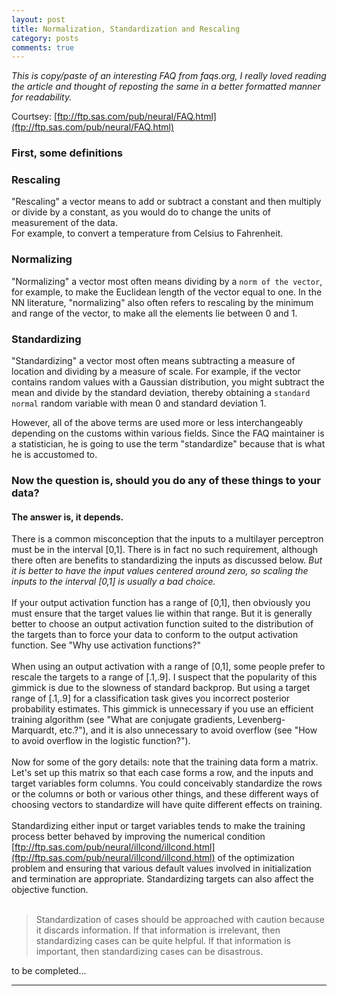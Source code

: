 ```yaml
---
layout: post
title: Normalization, Standardization and Rescaling
category: posts
comments: true
---
```


*This is copy/paste of an interesting FAQ from faqs.org, I really loved reading the article and thought of reposting the same in a better formatted manner for readability.*      


   

Courtsey: [ftp://ftp.sas.com/pub/neural/FAQ.html](ftp://ftp.sas.com/pub/neural/FAQ.html)


### First, some definitions

### Rescaling

"Rescaling" a vector means to add or subtract a constant and then multiply or divide by a constant, as you would do to change the units of measurement of the data.     
For example, to convert a temperature from Celsius to Fahrenheit.

### Normalizing

"Normalizing" a vector most often means dividing by a `norm of the vector`, for example, to make the Euclidean length of the vector equal to one. 
In the NN literature, "normalizing" also often refers to rescaling by the minimum and range of the vector, to make all the elements lie between 0 and 1.

### Standardizing

"Standardizing" a vector most often means subtracting a measure of location and dividing by a measure of scale. For example, if the vector contains random values with a Gaussian distribution, you might subtract the mean and divide by the standard deviation, thereby obtaining a `standard normal` random variable with mean 0 and standard deviation 1.



However, all of the above terms are used more or less interchangeably depending on the customs within various fields. Since the FAQ maintainer is a statistician, he is going to use the term "standardize" because that is what he is accustomed to.

### Now the question is, should you do any of these things to your data? 

#### The answer is, it depends.

There is a common misconception that the inputs to a multilayer perceptron must be in the interval [0,1]. There is in fact no such requirement, although there often are benefits to standardizing the inputs as discussed
below. *But it is better to have the input values centered around zero, so scaling the inputs to the interval [0,1] is usually a bad choice.*
<br><br>
If your output activation function has a range of [0,1], then obviously you must ensure that the target values lie within that range. But it is generally better to choose an output activation function suited to the distribution of the targets than to force your data to conform to the output activation function. See "Why use activation functions?"
<br><br>
When using an output activation with a range of [0,1], some people prefer to rescale the targets to a range of [.1,.9]. I suspect that the popularity of this gimmick is due to the slowness of standard backprop. But using a target range of [.1,.9] for a classification task gives you incorrect posterior probability estimates. This gimmick is unnecessary if you use an efficient training algorithm (see "What are conjugate gradients, Levenberg-Marquardt, etc.?"), and it is also unnecessary to avoid overflow (see "How to avoid overflow in the logistic function?").
<br><br>
Now for some of the gory details: note that the training data form a matrix. Let's set up this matrix so that each case forms a row, and the inputs and target variables form columns. You could conceivably standardize the rows or the columns or both or various other things, and these different ways of choosing vectors to standardize will have quite different effects on  training.
<br><br>
Standardizing either input or target variables tends to make the training process better behaved by improving the numerical condition [ftp://ftp.sas.com/pub/neural/illcond/illcond.html](ftp://ftp.sas.com/pub/neural/illcond/illcond.html) of the optimization problem and ensuring that various default values involved in initialization and termination are appropriate. Standardizing targets can also affect the objective function.
<br><br>

> Standardization of cases should be approached with caution because it discards information. If that information is irrelevant, then standardizing cases can be quite helpful. If that information is important, then standardizing cases can be disastrous.


to be completed...

---

[jekyll]: https://github.com/mojombo/jekyll
[zh]: http://sudev.github.com
[twitter]: https://twitter.com/sudev
